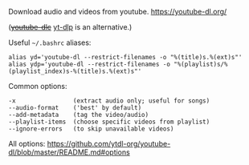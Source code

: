 Download audio and videos from youtube.
<https://youtube-dl.org/>

(~~[youtube-dlc](https://github.com/blackjack4494/yt-dlc)~~
[yt-dlp](https://github.com/yt-dlp/yt-dlp) is an alternative.)

Useful `~/.bashrc` aliases:

	alias yd='youtube-dl --restrict-filenames -o "%(title)s.%(ext)s"'
	alias ydp='youtube-dl --restrict-filenames -o "%(playlist)s/%(playlist_index)s-%(title)s.%(ext)s"'

Common options:

	-x                (extract audio only; useful for songs)
	--audio-format    ('best' by default)
	--add-metadata    (tag the video/audio)
	--playlist-items  (choose specific videos from playlist)
	--ignore-errors   (to skip unavailable videos)

All options: <https://github.com/ytdl-org/youtube-dl/blob/master/README.md#options>

